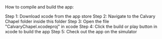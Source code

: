 How to compile and build the app:

Step 1: Download xcode from the app store
Step 2: Navigate to the Calvary Chapel folder inside this folder
Step 3: Open the file "CalvaryChapel.xcodeproj" in xcode
Step 4: Click the build or play button in xcode to build the app
Step 5: Check out the app on the simulator